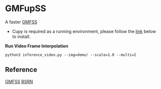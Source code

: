 # GMFupSS
A faster [GMFSS](https://github.com/YiWeiHuang-stack/GMFSS)

* Cupy is required as a running environment, please follow the [link](https://docs.cupy.dev/en/stable/install.html) below to install.

**Run Video Frame Interpolation**
```
python3 inference_video.py --img=demo/ --scale=1.0 --multi=2
```

## Reference
[GMFSS](https://github.com/YiWeiHuang-stack/GMFSS)   [BSRN](https://github.com/xiaom233/BSRN)
